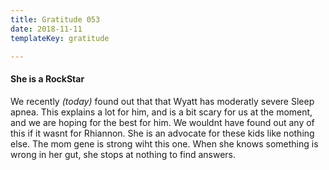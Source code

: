 ```yaml
---
title: Gratitude 053
date: 2018-11-11
templateKey: gratitude

---
```


#### She is a RockStar

We recently _(today)_ found out that that Wyatt has moderatly severe Sleep apnea.  This explains a  lot for him, and is a bit scary for us at the moment, and we are hoping for the best for him.  We wouldnt have found out any of this if it wasnt for Rhiannon.  She is an advocate for these kids like nothing else.  The mom gene is strong wiht this one.  When she knows something is wrong in her gut, she stops at nothing to find answers.
